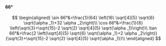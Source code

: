 #### 66°

$$
\begin{aligned}
\sin 66°&=\frac{1}{64} \left(16\ \sqrt[4]{5} \sqrt{6} \sqrt{\alpha _1}+32 \alpha _2\right)\\
\cos 66°&=\frac{1}{8} \left(\sqrt{3}+\sqrt{15}-2 \sqrt{2} \sqrt[4]{5} \sqrt{\alpha _1}\right)\\
\tan 66°&=\frac{2 \left(\sqrt[4]{5} \sqrt{6} \sqrt{\alpha _1}+2 \alpha _2\right)}{\sqrt{3}+\sqrt{15}-2 \sqrt{2} \sqrt[4]{5} \sqrt{\alpha _1}}\\
\end{aligned}
$$

